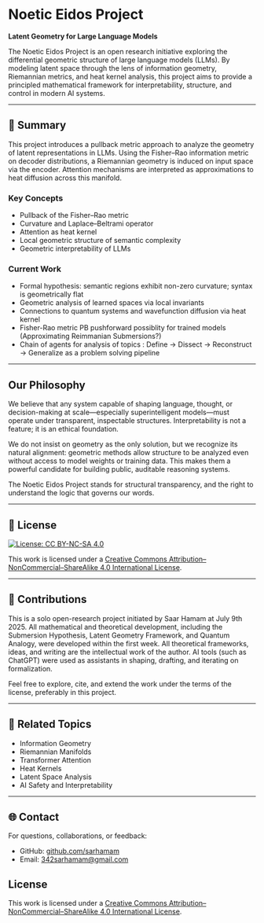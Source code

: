 # Noetic Eidos Project

**Latent Geometry for Large Language Models**

The Noetic Eidos Project is an open research initiative exploring the differential geometric structure of large language models (LLMs). By modeling latent space through the lens of information geometry, Riemannian metrics, and heat kernel analysis, this project aims to provide a principled mathematical framework for interpretability, structure, and control in modern AI systems.

---

## 🔬 Summary
This project introduces a pullback metric approach to analyze the geometry of latent representations in LLMs. Using the Fisher–Rao information metric on decoder distributions, a Riemannian geometry is induced on input space via the encoder. Attention mechanisms are interpreted as approximations to heat diffusion across this manifold.

### Key Concepts
- Pullback of the Fisher–Rao metric
- Curvature and Laplace–Beltrami operator
- Attention as heat kernel
- Local geometric structure of semantic complexity
- Geometric interpretability of LLMs

### Current Work
- Formal hypothesis: semantic regions exhibit non-zero curvature; syntax is geometrically flat
- Geometric analysis of learned spaces via local invariants
- Connections to quantum systems and wavefunction diffusion via heat kernel
- Fisher-Rao metric PB pushforward possiblity for trained models (Approximating Reimmanian Submersions?)
- Chain of agents for analysis of topics : Define → Dissect → Reconstruct → Generalize as a problem solving pipeline

---

## Our Philosophy
We believe that any system capable of shaping language, thought, or decision-making at scale—especially superintelligent models—must operate under transparent, inspectable structures. Interpretability is not a feature; it is an ethical foundation.

We do not insist on geometry as the only solution, but we recognize its natural alignment: geometric methods allow structure to be analyzed even without access to model weights or training data. This makes them a powerful candidate for building public, auditable reasoning systems.

The Noetic Eidos Project stands for structural transparency, and the right to understand the logic that governs our words.

---

## 📖 License
[![License: CC BY-NC-SA 4.0](https://licensebuttons.net/l/by-nc-sa/4.0/88x31.png)](https://creativecommons.org/licenses/by-nc-sa/4.0/)

This work is licensed under a [Creative Commons Attribution–NonCommercial–ShareAlike 4.0 International License](https://creativecommons.org/licenses/by-nc-sa/4.0/).

---

## 🤝 Contributions
This is a solo open-research project initiated by Saar Hamam at July 9th 2025.
All mathematical and theoretical development, including the Submersion Hypothesis, Latent Geometry Framework, and Quantum Analogy, were developed within the first week.
All theoretical frameworks, ideas, and writing are the intellectual work of the author. AI tools (such as ChatGPT) were used as assistants in shaping, drafting, and iterating on formalization.

Feel free to explore, cite, and extend the work under the terms of the license, preferably in this project.

---

## 🔗 Related Topics
- Information Geometry
- Riemannian Manifolds
- Transformer Attention
- Heat Kernels
- Latent Space Analysis
- AI Safety and Interpretability

---

## 🌐 Contact
For questions, collaborations, or feedback:
- GitHub: [github.com/sarhamam](https://github.com/sarhamam)
- Email: 342sarhamam@gmail.com

## License

This work is licensed under a [Creative Commons Attribution–NonCommercial–ShareAlike 4.0 International License](https://creativecommons.org/licenses/by-nc-sa/4.0/).
